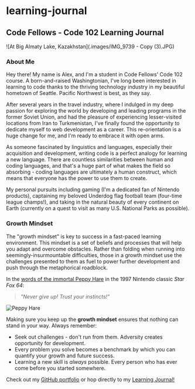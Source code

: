 # learning-journal
## Code Fellows - Code 102 Learning Journal

![At Big Almaty Lake, Kazakhstan](.images/IMG_9739 - Copy (3).JPG)

### About Me

Hey there! My name is Alex, and I'm a student in Code Fellows' Code 102 course. A born-and-raised Washingtonian, I've long been interested in learning to code thanks to the thriving technology industry in my beautiful hometown of Seattle. Pacific Northwest is best, as they say.

After several years in the travel industry, where I indulged in my deep passion for exploring the world by developing and leading programs in the former Soviet Union, and had the pleasure of experiencing lesser-visited locations from Iran to Turkmenistan, I've finally found the opportunity to dedicate myself to web development as a career. This re-orientation is a huge change for me, and I'm ready to embrace it with open arms.

As someone fascinated by linguistics and languages, especially their acquisition and development, writing code is a perfect analogy for learning a new language. There are countless similarities between human and coding languages, and that's a huge part of what makes the field so absorbing - coding languages are ultimately a human construct, which means that everyone has the power to use them to create.

My personal pursuits including gaming (I'm a dedicated fan of Nintendo products), captaining my beloved Underdog flag football team (four-time league champs!), and taking in the natural beauty of every continent on Earth (currently on a quest to visit as many U.S. National Parks as possible). 

### Growth Mindset
The "growth mindset" is key to success in a fast-paced learning environment. This mindset is a set of beliefs and processes that will help you adapt and overcome obstacles. Rather than folding when running into seemingly-insurmountable difficulties, those in a growth mindset use the challenges presented to them as fuel to power further development and push through the metaphorical roadblock. 

In the [words of the immortal Peppy Hare](https://www.youtube.com/watch?v=txWWi2n76FI) in the 1997 Nintendo classic *Star Fox 64*:

> *"Never give up! Trust your instincts!"*

![Peppy Hare](https://media1.tenor.com/images/6ce29a789969f0f611fa16c446097c97/tenor.gif)

Making sure you keep up the **growth mindset** ensures that nothing can stand in your way. Always remember:

- Seek out challenges - don't run from them. Adversity creates opportunity for development.
- Every problem you solve becomes a benchmark by which you can quantify your growth and future success.
- Learning a new skill is *always* possible. Every person who has ever come before you started somewhere.

Check out my [GitHub portfolio](https://github.com/alex-whan) or hop directly to my [Learning Journal!](https://alex-whan.github.io/learning-journal/)
